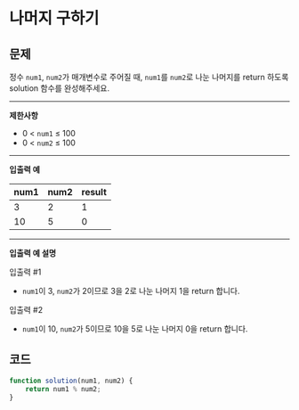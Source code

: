 # 나머지 구하기

## **문제**

정수 `num1`, `num2`가 매개변수로 주어질 때, `num1`를 `num2`로 나눈 나머지를 return 하도록 solution 함수를 완성해주세요.

***

**제한사항**

* 0 < `num1` ≤ 100
* 0 < `num2` ≤ 100

***

**입출력 예**

| num1 | num2 | result |
| ---- | ---- | ------ |
| 3    | 2    | 1      |
| 10   | 5    | 0      |

***

**입출력 예 설명**

입출력 #1

* `num1`이 3, `num2`가 2이므로 3을 2로 나눈 나머지 1을 return 합니다.

입출력 #2

* `num1`이 10, `num2`가 5이므로 10을 5로 나눈 나머지 0을 return 합니다.



## 코드

```javascript
function solution(num1, num2) {
    return num1 % num2;
}
```
